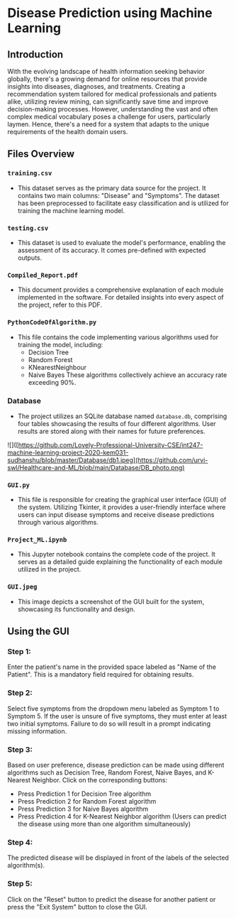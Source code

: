 # Disease Prediction using Machine Learning

## Introduction
With the evolving landscape of health information seeking behavior globally, there's a growing demand for online resources that provide insights into diseases, diagnoses, and treatments. Creating a recommendation system tailored for medical professionals and patients alike, utilizing review mining, can significantly save time and improve decision-making processes. However, understanding the vast and often complex medical vocabulary poses a challenge for users, particularly laymen. Hence, there's a need for a system that adapts to the unique requirements of the health domain users.

## Files Overview

### `training.csv`
- This dataset serves as the primary data source for the project. It contains two main columns: "Disease" and "Symptoms". The dataset has been preprocessed to facilitate easy classification and is utilized for training the machine learning model.

### `testing.csv`
- This dataset is used to evaluate the model's performance, enabling the assessment of its accuracy. It comes pre-defined with expected outputs.

### `Compiled_Report.pdf`
- This document provides a comprehensive explanation of each module implemented in the software. For detailed insights into every aspect of the project, refer to this PDF.

### `PythonCodeOfAlgorithm.py`
- This file contains the code implementing various algorithms used for training the model, including:
  - Decision Tree
  - Random Forest
  - KNearestNeighbour
  - Naive Bayes
  These algorithms collectively achieve an accuracy rate exceeding 90%.

### Database
- The project utilizes an SQLite database named `database.db`, comprising four tables showcasing the results of four different algorithms. User results are stored along with their names for future preferences.

![]([https://github.com/Lovely-Professional-University-CSE/int247-machine-learning-project-2020-kem031-sudhanshu/blob/master/Database/db1.jpeg](https://github.com/urvi-swl/Healthcare-and-ML/blob/main/Database/DB_photo.png)

### `GUI.py`
- This file is responsible for creating the graphical user interface (GUI) of the system. Utilizing Tkinter, it provides a user-friendly interface where users can input disease symptoms and receive disease predictions through various algorithms.

### `Project_ML.ipynb`
- This Jupyter notebook contains the complete code of the project. It serves as a detailed guide explaining the functionality of each module utilized in the project.

### `GUI.jpeg`
- This image depicts a screenshot of the GUI built for the system, showcasing its functionality and design.

## Using the GUI

### Step 1:
Enter the patient's name in the provided space labeled as "Name of the Patient". This is a mandatory field required for obtaining results.

### Step 2:
Select five symptoms from the dropdown menu labeled as Symptom 1 to Symptom 5. If the user is unsure of five symptoms, they must enter at least two initial symptoms. Failure to do so will result in a prompt indicating missing information.

### Step 3:
Based on user preference, disease prediction can be made using different algorithms such as Decision Tree, Random Forest, Naive Bayes, and K-Nearest Neighbor. Click on the corresponding buttons:
- Press Prediction 1 for Decision Tree algorithm
- Press Prediction 2 for Random Forest algorithm
- Press Prediction 3 for Naive Bayes algorithm
- Press Prediction 4 for K-Nearest Neighbor algorithm
(Users can predict the disease using more than one algorithm simultaneously)

### Step 4:
The predicted disease will be displayed in front of the labels of the selected algorithm(s).

### Step 5:
Click on the "Reset" button to predict the disease for another patient or press the "Exit System" button to close the GUI.
